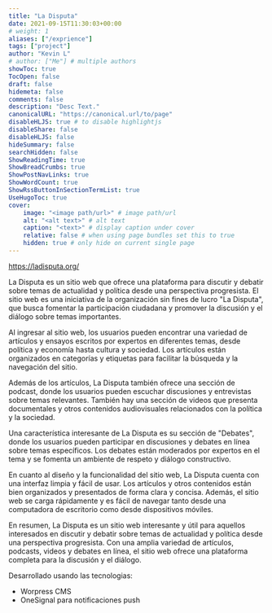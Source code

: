```yaml
---
title: "La Disputa"
date: 2021-09-15T11:30:03+00:00
# weight: 1
aliases: ["/exprience"]
tags: ["project"]
author: "Kevin L"
# author: ["Me"] # multiple authors
showToc: true
TocOpen: false
draft: false
hidemeta: false
comments: false
description: "Desc Text."
canonicalURL: "https://canonical.url/to/page"
disableHLJS: true # to disable highlightjs
disableShare: false
disableHLJS: false
hideSummary: false
searchHidden: false
ShowReadingTime: true
ShowBreadCrumbs: true
ShowPostNavLinks: true
ShowWordCount: true
ShowRssButtonInSectionTermList: true
UseHugoToc: true
cover:
    image: "<image path/url>" # image path/url
    alt: "<alt text>" # alt text
    caption: "<text>" # display caption under cover
    relative: false # when using page bundles set this to true
    hidden: true # only hide on current single page
---
```



https://ladisputa.org/

La Disputa es un sitio web que ofrece una plataforma para discutir y debatir sobre temas de actualidad y política desde una perspectiva progresista. El sitio web es una iniciativa de la organización sin fines de lucro "La Disputa", que busca fomentar la participación ciudadana y promover la discusión y el diálogo sobre temas importantes.

Al ingresar al sitio web, los usuarios pueden encontrar una variedad de artículos y ensayos escritos por expertos en diferentes temas, desde política y economía hasta cultura y sociedad. Los artículos están organizados en categorías y etiquetas para facilitar la búsqueda y la navegación del sitio.

Además de los artículos, La Disputa también ofrece una sección de podcast, donde los usuarios pueden escuchar discusiones y entrevistas sobre temas relevantes. También hay una sección de videos que presenta documentales y otros contenidos audiovisuales relacionados con la política y la sociedad.

Una característica interesante de La Disputa es su sección de "Debates", donde los usuarios pueden participar en discusiones y debates en línea sobre temas específicos. Los debates están moderados por expertos en el tema y se fomenta un ambiente de respeto y diálogo constructivo.

En cuanto al diseño y la funcionalidad del sitio web, La Disputa cuenta con una interfaz limpia y fácil de usar. Los artículos y otros contenidos están bien organizados y presentados de forma clara y concisa. Además, el sitio web se carga rápidamente y es fácil de navegar tanto desde una computadora de escritorio como desde dispositivos móviles.

En resumen, La Disputa es un sitio web interesante y útil para aquellos interesados en discutir y debatir sobre temas de actualidad y política desde una perspectiva progresista. Con una amplia variedad de artículos, podcasts, videos y debates en línea, el sitio web ofrece una plataforma completa para la discusión y el diálogo.


Desarrollado usando las tecnologias:
- Worpress CMS
- OneSignal para notificaciones push
